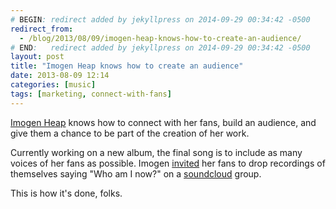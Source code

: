 ```yaml
---
# BEGIN: redirect added by jekyllpress on 2014-09-29 00:34:42 -0500
redirect_from:
  - /blog/2013/08/09/imogen-heap-knows-how-to-create-an-audience/
# END:   redirect added by jekyllpress on 2014-09-29 00:34:42 -0500
layout: post
title: "Imogen Heap knows how to create an audience"
date: 2013-08-09 12:14
categories: [music]
tags: [marketing, connect-with-fans]
---
```

[Imogen Heap](http://www.imogenheap.com) knows how to connect with her
fans, build an audience, and give them a chance to be part of the
creation of her work. 

Currently working on a new album, the final song
is to include as many voices of her fans as possible. Imogen
[invited](http://www.imogenheap.com/2013/08/09/add-your-voice-to-the-listening-chair/)
her fans to drop recordings of themselves saying "Who am I now?" on a
[soundcloud](http://soundcloud.com) group.

This is how it's done, folks.
